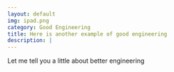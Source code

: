 ```yaml
---
layout: default
img: ipad.png
category: Good Engineering
title: Here is another example of good engineering
description: |
---
```


Let me tell you a little about better engineering